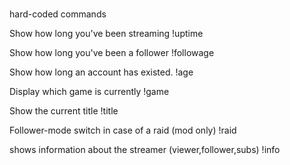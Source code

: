 #
hard-coded commands

Show how long you've been streaming
    !uptime


Show how long you've been a follower
    !followage


Show how long an account has existed.
	!age


Display which game is currently
	!game


Show the current title
	!title
	
Follower-mode switch in case of a raid (mod only)
	!raid

shows information about the streamer (viewer,follower,subs)
	!info